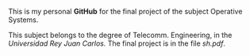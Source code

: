 This is my personal **GitHub** for the final project of the subject Operative Systems.

This subject belongs to the degree of Telecomm. Engineering, in the _Universidad Rey Juan Carlos._
The final project is in the file *sh.pdf*.